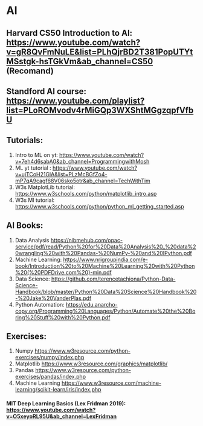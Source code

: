 # AI
## Harvard CS50 Introduction to AI: https://www.youtube.com/watch?v=gR8QvFmNuLE&list=PLhQjrBD2T381PopUTYtMSstgk-hsTGkVm&ab_channel=CS50 (Recomand)
## Standford AI course: <br> https://www.youtube.com/playlist?list=PLoROMvodv4rMiGQp3WXShtMGgzqpfVfbU

## Tutorials:
1. Intro to ML on yt: https://www.youtube.com/watch?v=7eh4d6sabA0&ab_channel=ProgrammingwithMosh
2. ML yt tutorial : https://www.youtube.com/watch?v=ujTCoH21GlA&list=PLzMcBGfZo4-mP7qA9cagf68V06sko5otr&ab_channel=TechWithTim
3. W3s MatplotLib tutorial: https://www.w3schools.com/python/matplotlib_intro.asp
4. W3s Ml tutorial: https://www.w3schools.com/python/python_ml_getting_started.asp

## AI Books: <br>
1. Data Analysis https://nibmehub.com/opac-service/pdf/read/Python%20for%20Data%20Analysis%20_%20data%20wrangling%20with%20Pandas-%20NumPy-%20and%20IPython.pdf
2. Machine Learning: https://www.nrigroupindia.com/e-book/Introduction%20to%20Machine%20Learning%20with%20Python%20(%20PDFDrive.com%20)-min.pdf
3. Data Science: https://github.com/terencetachiona/Python-Data-Science-Handbook/blob/master/Python%20Data%20Science%20Handbook%20-%20Jake%20VanderPlas.pdf
4. Python Automation: https://edu.anarcho-copy.org/Programming%20Languages/Python/Automate%20the%20Boring%20Stuff%20with%20Python.pdf

## Exercises:
1. Numpy https://www.w3resource.com/python-exercises/numpy/index.php
2. Matplotlib https://www.w3resource.com/graphics/matplotlib/
3. Pandas https://www.w3resource.com/python-exercises/pandas/index.php
4. Machine Learning https://www.w3resource.com/machine-learning/scikit-learn/iris/index.php

#### MIT Deep Learning Basics (Lex Fridman 2019): https://www.youtube.com/watch?v=O5xeyoRL95U&ab_channel=LexFridman
